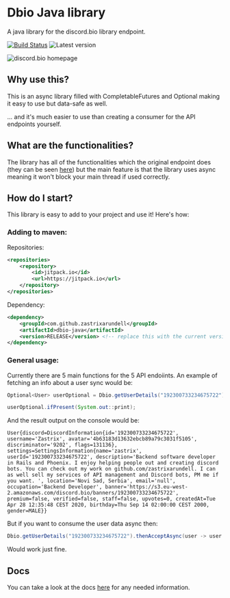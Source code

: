 # Dbio Java library
A java library for the discord.bio library endpoint.

[![Build Status](https://travis-ci.com/zastrixarundell/dbio.svg?branch=master)](https://travis-ci.com/zastrixarundell/dbio-java) ![Latest version](https://img.shields.io/github/v/release/zastrixarundell/dbio)

![discord.bio homepage](https://raw.githubusercontent.com/zastrixarundell/dbio/master/assets/home.png)

## Why use this?
This is an async library filled with CompletableFutures and Optional making it easy to use but data-safe as well.

... and it's much easier to use than creating a consumer for the API endpoints yourself.

## What are the functionalities?
The library has all of the functionalities which the original endpoint does (they can be seen [here](https://docs.discord.bio/)) but the main feature is that the library uses async meaning it won't block your main thread if used correctly.

## How do I start?
This library is easy to add to your project and use it! Here's how:

### Adding to maven:
Repositories:
```xml
<repositories>
    <repository>
        <id>jitpack.io</id>
        <url>https://jitpack.io</url>
    </repository>
</repositories>
```

Dependency:
```xml
<dependency>
    <groupId>com.github.zastrixarundell</groupId>
    <artifactId>dbio-java</artifactId>
    <version>RELEASE</version> <!-- replace this with the current version -->
</dependency>
```

### General usage:
Currently there are 5 main functions for the 5 API endoiints. An example of fetching an info about a user sync would be:
```java
Optional<User> userOptional = Dbio.getUserDetails("192300733234675722").get();

userOptional.ifPresent(System.out::print);
```
And the result output on the console would be:
```
User{discord=DiscordInformation{id='192300733234675722', username='Zastrix', avatar='4b63183d13632ebcb89a79c3031f5105', discriminator='9202', flags=131136}, settings=SettingsInformation{name='zastrix', userId='192300733234675722', description='Backend software developer in Rails and Phoenix. I enjoy helping people out and creating discord bots. You can check out my work on github.com/zastrixarundell. I can as well sell my services of API management and Discord bots, PM me if you want. ', location='Novi Sad, Serbia', email='null', occupation='Backend Developer', banner='https://s3.eu-west-2.amazonaws.com/discord.bio/banners/192300733234675722', premium=false, verified=false, staff=false, upvotes=0, createdAt=Tue Apr 28 12:35:48 CEST 2020, birthday=Thu Sep 14 02:00:00 CEST 2000, gender=MALE}}
```
But if you want to consume the user data async then:
```java
Dbio.getUserDetails("192300733234675722").thenAcceptAsync(user -> user.ifPresent(System.out::println));
```
Would work just fine.

## Docs
You can take a look at the docs [here](https://zastrixarundell.github.io/dbio/) for any needed information.
